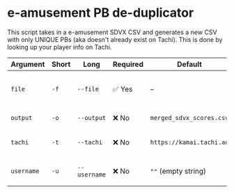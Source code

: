 # e-amusement PB de-duplicator
This script takes in a e-amusement SDVX CSV and generates a new CSV with only UNIQUE PBs (aka doesn't already exist on Tachi). This is done by looking up your player info on Tachi.

| Argument              | Short | Long        | Required | Default                           | Description                              |
|-----------------------|-------|-------------|----------|-----------------------------------|------------------------------------------|
| `file`                | `-f`  | `--file`    | ✅ Yes   | –                                 | SOUND VOLTEX score CSV (`score.csv`)      |
| `output`              | `-o`  | `--output`  | ❌ No    | `merged_sdvx_scores.csv`          | Output filename                          |
| `tachi`               | `-t`  | `--tachi`   | ❌ No    | `https://kamai.tachi.ac`          | API URL for your Tachi instance          |
| `username`            | `-u`  | `--username`| ❌ No    | `""` (empty string)               | Your unique username on Tachi            |
